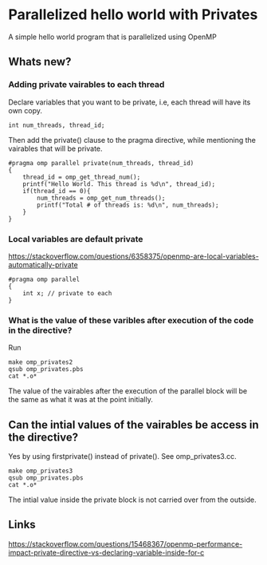 # Parallelized hello world with Privates

A simple hello world program that is parallelized using OpenMP

## Whats new?

### Adding private vairables to each thread

Declare variables that you want to be private, i.e, each thread will have its own copy.
```
int num_threads, thread_id;
```

Then add the private() clause to the pragma directive, while mentioning the vairables that will be private.
```
#pragma omp parallel private(num_threads, thread_id)
{
    thread_id = omp_get_thread_num();
    printf("Hello World. This thread is %d\n", thread_id);
    if(thread_id == 0){
        num_threads = omp_get_num_threads();
        printf("Total # of threads is: %d\n", num_threads);
    }
}
```

### Local variables are default private
https://stackoverflow.com/questions/6358375/openmp-are-local-variables-automatically-private
```
#pragma omp parallel
{
    int x; // private to each
}
```

### What is the value of these varibles after execution of the code in the directive?
Run
```
make omp_privates2
qsub omp_privates.pbs
cat *.o*
```
The value of the vairables after the execution of the parallel block will be the same as what it was at the point initially.

## Can the intial values of the vairables be access in the directive?
Yes by using firstprivate() instead of private(). See omp_privates3.cc.
```
make omp_privates3
qsub omp_privates.pbs
cat *.o*
```

The intial value inside the private block is not carried over from the outside.

## Links
https://stackoverflow.com/questions/15468367/openmp-performance-impact-private-directive-vs-declaring-variable-inside-for-c
